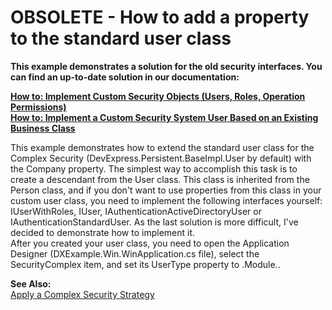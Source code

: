 # OBSOLETE - How to add a property to the standard user class


<p><strong>This example demonstrates a solution for the old security interfaces. You can find an up-to-date solution in our documentation:</strong><strong></strong></p><p><strong></strong><a href="http://documentation.devexpress.com/#Xaf/CustomDocument3384"><strong><u>How to: Implement Custom Security Objects (Users, Roles, Operation Permissions)</u></strong></a><strong><u><br />
</u></strong><a href="http://documentation.devexpress.com/#Xaf/CustomDocument3452"><strong><u>How to: Implement a Custom Security System User Based on an Existing Business Class</u></strong></a><u><br />
</u></p><p>This example demonstrates how to extend the standard user class for the Complex Security (DevExpress.Persistent.BaseImpl.User by default) with the Company property. The simplest way to accomplish this task is to create a descendant from the User class. This class is inherited from the Person class, and if you don't want to use properties from this class in your custom user class, you need to implement the following interfaces yourself: IUserWithRoles, IUser, IAuthenticationActiveDirectoryUser or IAuthenticationStandardUser. As the last solution is more difficult, I've decided to demonstrate how to implement it.<br />
After you created your user class, you need to open the Application Designer (DXExample.Win.WinApplication.cs file), select the SecurityComplex item, and set its UserType property to <SolutionName>.Module.<YourUserClassName>.</p><p><strong>See Also:</strong><br />
<a href="http://documentation.devexpress.com/#Xaf/CustomDocument2768"><u>Apply a Complex Security Strategy</u></a></p>

<br/>



